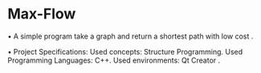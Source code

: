 # Max-Flow
•	A simple program take a graph and return a shortest path with low cost  . 

•	Project Specifications:
	Used concepts: Structure Programming.
	Used Programming Languages: C++.
	Used environments: Qt Creator .

